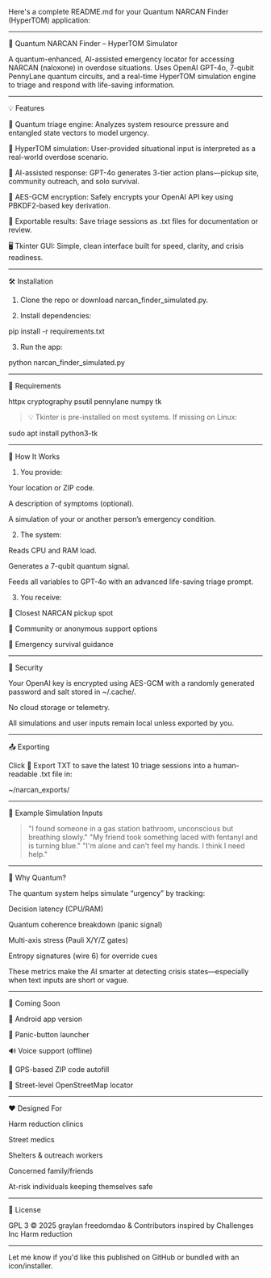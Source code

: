 Here's a complete README.md for your Quantum NARCAN Finder (HyperTOM) application:


---

🚨 Quantum NARCAN Finder – HyperTOM Simulator

A quantum-enhanced, AI-assisted emergency locator for accessing NARCAN (naloxone) in overdose situations. Uses OpenAI GPT-4o, 7-qubit PennyLane quantum circuits, and a real-time HyperTOM simulation engine to triage and respond with life-saving information.


---

💡 Features

🧬 Quantum triage engine: Analyzes system resource pressure and entangled state vectors to model urgency.

🧠 HyperTOM simulation: User-provided situational input is interpreted as a real-world overdose scenario.

📡 AI-assisted response: GPT-4o generates 3-tier action plans—pickup site, community outreach, and solo survival.

🔐 AES-GCM encryption: Safely encrypts your OpenAI API key using PBKDF2-based key derivation.

📄 Exportable results: Save triage sessions as .txt files for documentation or review.

🖥️ Tkinter GUI: Simple, clean interface built for speed, clarity, and crisis readiness.



---

🛠 Installation

1. Clone the repo or download narcan_finder_simulated.py.


2. Install dependencies:



pip install -r requirements.txt

3. Run the app:



python narcan_finder_simulated.py


---

📂 Requirements

httpx
cryptography
psutil
pennylane
numpy
tk

> 💡 Tkinter is pre-installed on most systems. If missing on Linux:



sudo apt install python3-tk


---

🧪 How It Works

1. You provide:

Your location or ZIP code.

A description of symptoms (optional).

A simulation of your or another person’s emergency condition.



2. The system:

Reads CPU and RAM load.

Generates a 7-qubit quantum signal.

Feeds all variables to GPT-4o with an advanced life-saving triage prompt.



3. You receive:

🏥 Closest NARCAN pickup spot

🧰 Community or anonymous support options

🧠 Emergency survival guidance





---

🔐 Security

Your OpenAI key is encrypted using AES-GCM with a randomly generated password and salt stored in ~/.cache/.

No cloud storage or telemetry.

All simulations and user inputs remain local unless exported by you.



---

📤 Exporting

Click 📄 Export TXT to save the latest 10 triage sessions into a human-readable .txt file in:

~/narcan_exports/


---

💬 Example Simulation Inputs

> "I found someone in a gas station bathroom, unconscious but breathing slowly."
"My friend took something laced with fentanyl and is turning blue."
"I'm alone and can't feel my hands. I think I need help."




---

🧠 Why Quantum?

The quantum system helps simulate “urgency” by tracking:

Decision latency (CPU/RAM)

Quantum coherence breakdown (panic signal)

Multi-axis stress (Pauli X/Y/Z gates)

Entropy signatures (wire 6) for override cues


These metrics make the AI smarter at detecting crisis states—especially when text inputs are short or vague.


---

🚀 Coming Soon

📱 Android app version

📢 Panic-button launcher

🔊 Voice support (offline)

📍 GPS-based ZIP code autofill

🧭 Street-level OpenStreetMap locator



---

❤️ Designed For

Harm reduction clinics

Street medics

Shelters & outreach workers

Concerned family/friends

At-risk individuals keeping themselves safe



---

🧾 License

GPL 3 © 2025 graylan freedomdao & Contributors inspired by  Challenges Inc Harm reduction 


---

Let me know if you'd like this published on GitHub or bundled with an icon/installer.

